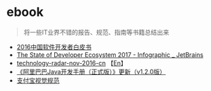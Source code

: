 # ebook

> 将一些IT业界不错的报告、规范、指南等书籍总结出来

+ [2016中国软件开发者白皮书](https://www.jianguoyun.com/p/DTYFwhIQ54i9BhiQrzE)
+ [The State of Developer Ecosystem 2017 - Infographic _ JetBrains](https://www.jianguoyun.com/p/DRBMN-UQ54i9BhjFrzE)
+ [technology-radar-nov-2016-cn](https://www.jianguoyun.com/p/DZ81xqgQ54i9BhjKrzE) 【[En](https://www.jianguoyun.com/p/Dc9HC5MQ54i9BhjLrzE)】
+ [《阿里巴巴Java开发手册（正式版）》更新（v1.2.0版）](https://www.jianguoyun.com/p/DZZriJ4Q54i9BhjErzE)
+ [支付宝视觉规范](https://www.jianguoyun.com/p/DVLoMvIQ54i9BhjMwDE)
